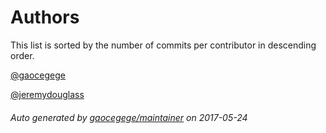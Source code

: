 # Authors

This list is sorted by the number of commits per contributor in descending order.

[@gaocegege](https://github.com/gaocegege)

[@jeremydouglass](https://github.com/jeremydouglass)

###### Auto generated by [gaocegege/maintainer](https://github.com/gaocegege/maintainer) on 2017-05-24
